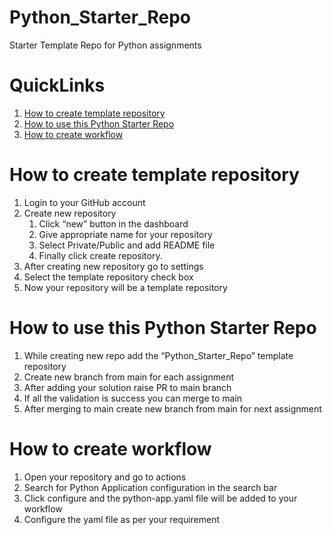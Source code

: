 # Python_Starter_Repo
Starter Template Repo for Python assignments

# QuickLinks
1. [How to create template repository]()
2. [How to use this Python Starter Repo]()
3. [How to create workflow]()


# How to create template repository
1. Login to your GitHub account 
2. Create new repository 
      1. Click “new” button in the dashboard 
      2. Give appropriate name for your repository 
      3. Select Private/Public and add README file 
      4. Finally click create repository. 
3. After creating new repository go to settings 
4. Select the template repository check box 
5. Now your repository will be a template repository 

# How to use this Python Starter Repo
 1. While creating new repo add the “Python_Starter_Repo” template repository 
 2. Create new branch from main for each assignment 
 3. After adding your solution raise PR to main branch 
 4. If all the validation is success you can merge to main  
 5. After merging to main create new branch from main for next assignment
    
# How to create workflow
1. Open your repository and go to actions 
2. Search for Python Application configuration in the search bar  
3. Click configure and the python-app.yaml file will be added to your workflow 
4. Configure the yaml file as per your requirement
